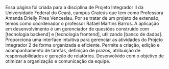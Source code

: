 Essa página foi criada para a disciplina de Projeto Integrador II da Universidade Federal do Ceará, campus Crateús que tem como Professora Amanda Drielly Pires Venceslau. Por se tratar de um projeto de extensão, temos como coordenador o professor Rafael Martins Barros. 
A aplicação em desenvolvimento é um gerenciador de questões construído com [tecnologia backend] e [tecnologia frontend], utilizando [banco de dados]. Proporciona uma interface intuitiva para gerenciar as atividades do Projeto Integrador 2 de forma organizada e eficiente. Permite a criação, edição e acompanhamento de tarefas, definição de prazos, atribuição de responsabilidades e geração de relatórios. Desenvolvido com o objetivo de otimizar a organização e comunicação da equipe.
